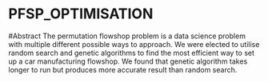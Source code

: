 # PFSP_OPTIMISATION

#Abstract
The permutation flowshop problem is a data science problem with multiple different possible ways to approach. We were elected to utilise random search and genetic algorithms to find the most efficient way to set up a car manufacturing flowshop. We found that genetic algorithm takes longer to run but produces more accurate result than random search.

